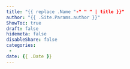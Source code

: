 ```yaml
---
title: "{{ replace .Name "-" " " | title }}"
author: "{{ .Site.Params.author }}"
ShowToc: true
draft: false
hidemeta: false
disableShare: false
categories:
 - 
date: {{ .Date }}
---
```


<!--more-->
